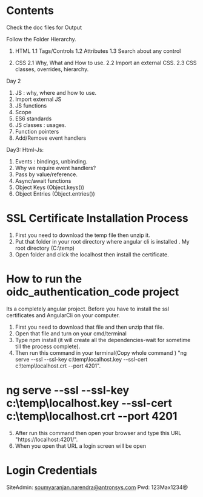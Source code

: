 # Contents
Check the doc files for Output

Follow the Folder Hierarchy.
1. HTML 
     1.1 Tags/Controls
     1.2 Attributes
     1.3 Search about any control
	 
2. CSS
   2.1 Why, What and How to use.
   2.2 Import an external CSS.
   2.3 CSS classes, overrides, hierarchy.
	 
Day 2

1. JS : why, where and how to use.
2. Import external JS
3. JS functions
4. Scope
5. ES6 standards
6. JS classes : usages.
7. Function pointers
8. Add/Remove event handlers

   
 Day3: Html-Js:

1. Events : bindings, unbinding.
2. Why we require event handlers?
3. Pass by value/reference.
4. Async/await functions
5. Object Keys (Object.keys()) 
6. Object Entries (Object.entries())
# SSL Certificate Installation Process
1. First you need to download the temp file then unzip it.
2. Put that folder in your root directory where angular cli is installed . My root directory  (C:\temp)
3. Open folder and  click the localhost then install the certificate.



# How to run the oidc_authentication_code project
Its a completely angular project.
Before you have to install the ssl certificates and AngularCli on your computer.

1. First you need to download that file and then unzip that file.
2. Open that file and turn on your cmd/terminal 
3. Type  npm install (it will create all the dependencies-wait for sometime till the process complete).
4. Then run this command in your terminal(Copy whole command ) "ng serve --ssl --ssl-key c:\\temp\\localhost.key  --ssl-cert c:\\temp\\localhost.crt --port 4201".
# ng serve --ssl --ssl-key c:\\temp\\localhost.key  --ssl-cert c:\\temp\\localhost.crt --port 4201
5. After run this command then open your browser and type this URL "https://localhost:4201/".
6. When you open that URL a login screen will be open 

# Login Credentials
SiteAdmin: soumyaranjan.narendra@antronsys.com
Pwd: 123Max1234@